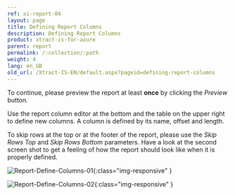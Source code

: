 ```yaml
---
ref: xi-report-04
layout: page
title: Defining Report Columns
description: Defining Report Columns
product: xtract-is-for-azure
parent: report
permalink: /:collection/:path
weight: 4
lang: en_GB
old_url: /Xtract-IS-EN/default.aspx?pageid=defining-report-columns
---
```


To continue, please preview the report at least **once** by clicking the *Preview* button.

Use the report column editor at the bottom and the table on the upper right to define new columns. A column is defined by its name, offset and length.

To skip rows at the top or at the footer of the report, please use the *Skip Rows Top* and *Skip Rows Bottom* parameters.
Have a look at the second screen shot to get a feeling of how the report should look like when it is properly defined.

![Report-Define-Columns-01](/img/content/Report-Define-Columns-01.png){:class="img-responsive" }

![Report-Define-Columns-02](/img/content/Report-Define-Columns-02.png){:class="img-responsive" }